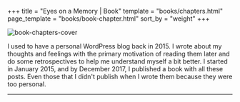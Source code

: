 +++
title = "Eyes on a Memory | Book"
template = "books/chapters.html"
page_template = "books/book-chapter.html"
sort_by = "weight"
+++

![book-chapters-cover](/images/books/oeur/oeur-cover.jpg)

I used to have a personal WordPress blog back in 2015. I wrote about my thoughts and feelings with the primary
motivation of reading them later and do some retrospectives to help me understand myself a bit better. I started in
January 2015, and by December 2017, I published a book with all these posts. Even those that I didn't publish when I
wrote them because they were too personal.

---

